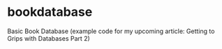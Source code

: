 # bookdatabase
Basic Book Database (example code for my upcoming article: Getting to Grips with Databases Part 2)
